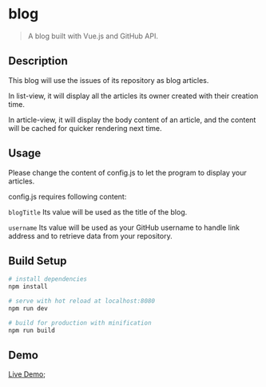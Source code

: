 # blog

> A blog built with Vue.js and GitHub API.

## Description
This blog will use the issues of its repository as blog articles. 

In list-view, it will display all the articles its owner created with their creation time.

In article-view, it will display the body content of an article, and the content will be cached for quicker rendering next time.

## Usage
Please change the content of config.js to let the program to display your articles.

config.js requires following content:

`blogTitle`
Its value will be used as the title of the blog.

`username`
Its value will be used as your GitHub username to handle link address and to retrieve data from your repository.


## Build Setup

``` bash
# install dependencies
npm install

# serve with hot reload at localhost:8080
npm run dev

# build for production with minification
npm run build
```

## Demo
[Live Demo](http://tianhanl.github.io/blog);